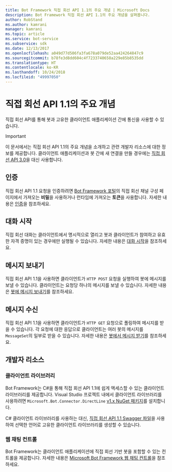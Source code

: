 ```yaml
---
title: Bot Framework 직접 회선 API 1.1의 주요 개념 | Microsoft Docs
description: Bot Framework 직접 회선 API 1.1의 주요 개념을 살펴봅니다.
author: RobStand
ms.author: kamrani
manager: kamrani
ms.topic: article
ms.service: bot-service
ms.subservice: sdk
ms.date: 12/13/2017
ms.openlocfilehash: a049d77d506fa3fa678a079de52aa424264847c9
ms.sourcegitcommit: b78fe3d8dd604c4f7233740658a229e85b8535dd
ms.translationtype: HT
ms.contentlocale: ko-KR
ms.lasthandoff: 10/24/2018
ms.locfileid: "49997050"
---
```

# <a name="key-concepts-in-direct-line-api-11"></a>직접 회선 API 1.1의 주요 개념

직접 회선 API를 통해 봇과 고유한 클라이언트 애플리케이션 간에 통신을 사용할 수 있습니다. 

> [!IMPORTANT]
> 이 문서에서는 직접 회선 API 1.1의 주요 개념을 소개하고 관련 개발자 리소스에 대한 정보를 제공합니다. 클라이언트 애플리케이션과 봇 간에 새 연결을 만들 경우에는 [직접 회선 API 3.0](bot-framework-rest-direct-line-3-0-concepts.md)을 대신 사용합니다.

## <a name="authentication"></a>인증

직접 회선 API 1.1 요청을 인증하려면 <a href="https://dev.botframework.com/" target="_blank">Bot Framework 포털</a>의 직접 회선 채널 구성 페이지에서 가져오는 **비밀**을 사용하거나 런타임에 가져오는 **토큰**을 사용합니다.  자세한 내용은 [인증](bot-framework-rest-direct-line-1-1-authentication.md)을 참조하세요.

## <a name="starting-a-conversation"></a>대화 시작

직접 회선 대화는 클라이언트에서 명시적으로 열리고 봇과 클라이언트가 참여하고 유효한 자격 증명이 있는 경우에만 실행될 수 있습니다. 자세한 내용은 [대화 시작](bot-framework-rest-direct-line-1-1-start-conversation.md)을 참조하세요.

## <a name="sending-messages"></a>메시지 보내기

직접 회선 API 1.1을 사용하면 클라이언트가 `HTTP POST` 요청을 실행하여 봇에 메시지를 보낼 수 있습니다. 클라이언트는 요청당 하나의 메시지를 보낼 수 있습니다. 자세한 내용은 [봇에 메시지 보내기](bot-framework-rest-direct-line-1-1-send-message.md)를 참조하세요.

## <a name="receiving-messages"></a>메시지 수신

직접 회선 API 1.1을 사용하면 클라이언트가 `HTTP GET` 요청으로 폴링하여 메시지를 받을 수 있습니다. 각 요청에 대한 응답으로 클라이언트는 여러 봇의 메시지를 `MessageSet`의 일부로 받을 수 있습니다. 자세한 내용은 [봇에서 메시지 받기](bot-framework-rest-direct-line-1-1-receive-messages.md)를 참조하세요.

## <a name="developer-resources"></a>개발자 리소스

### <a name="client-library"></a>클라이언트 라이브러리

Bot Framework는 C#을 통해 직접 회선 API 1.1에 쉽게 액세스할 수 있는 클라이언트 라이브러리를 제공합니다. Visual Studio 프로젝트 내에서 클라이언트 라이브러리를 사용하려면 `Microsoft.Bot.Connector.DirectLine` <a href="https://www.nuget.org/packages/Microsoft.Bot.Connector.DirectLine/1.1.1" target="_blank">v1.x NuGet 패키지</a>를 설치합니다. 

C# 클라이언트 라이브러리를 사용하는 대신, <a href="https://docs.botframework.com/en-us/restapi/directline/swagger.json" target="_blank">직접 회선 API 1.1 Swagger 파일</a>을 사용하여 선택한 언어로 고유한 클라이언트 라이브러리를 생성할 수 있습니다.

### <a name="web-chat-control"></a>웹 채팅 컨트롤 

Bot Framework는 클라이언트 애플리케이션에 직접 회선 기반 봇을 포함할 수 있는 컨트롤을 제공합니다. 자세한 내용은 <a href="https://github.com/Microsoft/BotFramework-WebChat" target="_blank">Microsoft Bot Framework 웹 채팅 컨트롤</a>을 참조하세요.
